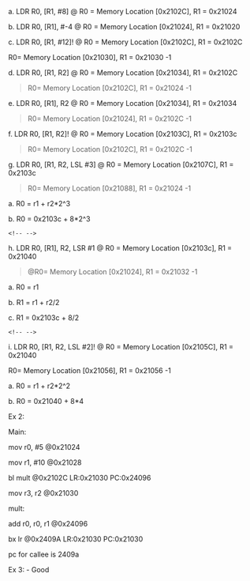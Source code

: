 a.  LDR R0, \[R1, \#8\] @ R0 = Memory Location \[0x2102C\], R1 = 0x21024

b.  LDR R0, \[R1\], \#-4 @ R0 = Memory Location \[0x21024\], R1 = 0x21020

c.  LDR R0, \[R1, \#12\]! @ R0 = Memory Location \[0x2102C\], R1 = 0x2102C

R0= Memory Location \[0x21030\], R1 = 0x21030 -1

d.  LDR R0, \[R1, R2\] @ R0 = Memory Location \[0x21034\], R1 = 0x2102C

> R0= Memory Location \[0x2102C\], R1 = 0x21024 -1

e.  LDR R0, \[R1\], R2 @ R0 = Memory Location \[0x21034\], R1 = 0x21034

> R0= Memory Location \[0x21024\], R1 = 0x2102C -1

f.  LDR R0, \[R1, R2\]! @ R0 = Memory Location \[0x2103C\], R1 = 0x2103c

> R0= Memory Location \[0x2102C\], R1 = 0x2102C -1

g.  LDR R0, \[R1, R2, LSL \#3\] @ R0 = Memory Location \[0x2107C\], R1 = 0x2103c

> R0= Memory Location \[0x21088\], R1 = 0x21024 -1

a.  R0 = r1 + r2\*2\^3

b.  R0 = 0x2103c + 8\*2\^3

```{=html}
<!-- -->
```
h.  LDR R0, \[R1\], R2, LSR \#1 @ R0 = Memory Location \[0x2103c\], R1 = 0x21040

> \@R0= Memory Location \[0x21024\], R1 = 0x21032 -1

a.  R0 = r1

b.  R1 = r1 + r2/2

c.  R1 = 0x2103c + 8/2

```{=html}
<!-- -->
```
i.  LDR R0, \[R1, R2, LSL \#2\]! @ R0 = Memory Location \[0x2105C\], R1 = 0x21040

R0= Memory Location \[0x21056\], R1 = 0x21056 -1

a.  R0 = r1 + r2\*2\^2

b.  R0 = 0x21040 + 8\*4

Ex 2:

Main:

mov r0, \#5 \@0x21024

mov r1, \#10 \@0x21028

bl mult \@0x2102C LR:0x21030 PC:0x24096

mov r3, r2 \@0x21030

mult:

add r0, r0, r1 \@0x24096

bx lr \@0x2409A LR:0x21030 PC:0x21030

pc for callee is 2409a

Ex 3: - Good
